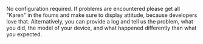 No configuration required.  If problems are encountered please get all "Karen" in the foums and make sure to display attitude, because developers love that.  Alternatively, you can provide a log and tell us the problem, what you did, the model of your device, and what happened differently than what you expected.